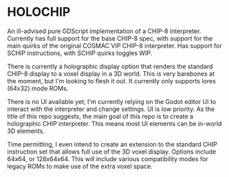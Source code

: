 # HOLOCHIP

An ill-advised pure GDScript implementation of a CHIP-8 interpreter. Currently has full support for the base CHIP-8 spec, with support for the main quirks of the original COSMAC VIP CHIP-8 interpreter. Has support for SCHIP instructions, with SCHIP quirks toggles WIP.

There is currently a holographic display option that renders the standard CHIP-8 display to a voxel display in a 3D world. This is very barebones at the moment, but I'm looking to flesh it out. It currently only supports lores (64x32) mode ROMs.

There is no UI available yet; I'm currently relying on the Godot editor UI to interact with the interpreter and change settings. UI is low priority. As the title of this repo suggests, the main goal of this repo is to create a holographic CHIP interpreter. This means most UI elements can be in-world 3D elements.

Time permitting, I even intend to create an extension to the standard CHIP instruction set that allows full use of the 3D voxel display. Options include 64x64, or 128x64x64. This will include various compatibility modes for legacy ROMs to make use of the extra voxel space.
